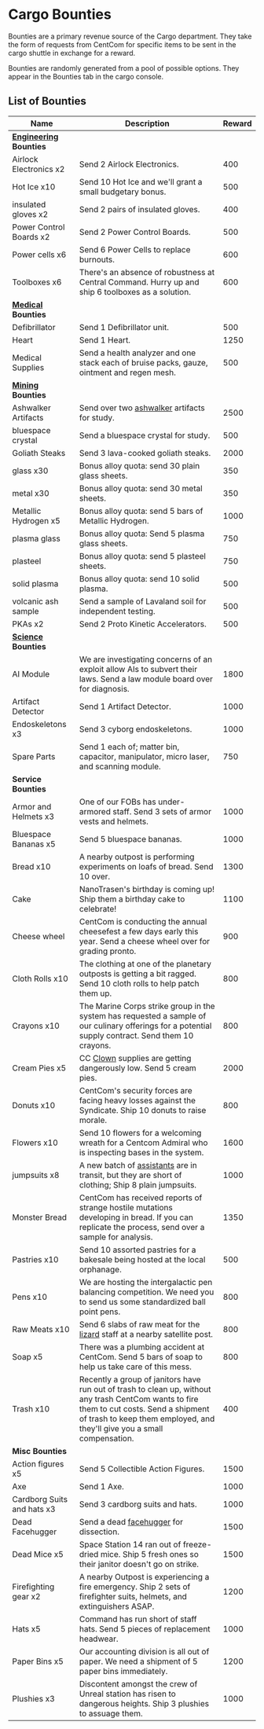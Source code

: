 # Cargo Bounties

Bounties are a primary revenue source of the Cargo department. They take the form of requests from CentCom for specific items to be sent in the cargo shuttle in exchange for a reward.

Bounties are randomly generated from a pool of possible options. They appear in the Bounties tab in the cargo console.

## List of Bounties

| Name                                        | Description                                                  | Reward |
| ------------------------------------------- | ------------------------------------------------------------ | ------ |
| **[Engineering](engineer.md)** **Bounties** |                                                              |        |
| Airlock Electronics x2                      | Send 2 Airlock Electronics.                                  | 400    |
| Hot Ice x10                                 | Send 10 Hot Ice and we'll grant a small budgetary bonus.     | 500    |
| insulated gloves x2                         | Send 2 pairs of insulated gloves.                            | 400    |
| Power Control Boards x2                     | Send 2 Power Control Boards.                                 | 500    |
| Power cells x6                              | Send 6 Power Cells to replace burnouts.                      | 600    |
| Toolboxes x6                                | There's an absence of robustness at Central Command. Hurry up and ship 6 toolboxes as a solution. | 600    |
| **[Medical](\3_HowToPlay\Jobs\Medical_roles\Medical-Doctor.md) Bounties**   |                                                              |        |
| Defibrillator                               | Send 1 Defibrillator unit.                                   | 500    |
| Heart                                       | Send 1 Heart.                                                | 1250   |
| Medical Supplies                            | Send a health analyzer and one stack each of bruise packs, gauze, ointment and regen mesh. | 500    |
| **[Mining](\3_HowToPlay\Jobs\Cargo_roles\Shaft-Miner.md) Bounties**       |                                                              |        |
| Ashwalker Artifacts                         | Send over two [ashwalker](\3_HowToPlay\Jobs\Ghost_roles\Ashwalker.md) artifacts for study. | 2500   |
| bluespace crystal                           | Send a bluespace crystal for study.                          | 500    |
| Goliath Steaks                              | Send 3 lava-cooked goliath steaks.                           | 2000   |
| glass x30                                   | Bonus alloy quota: send 30 plain glass sheets.               | 350    |
| metal x30                                   | Bonus alloy quota: send 30 metal sheets.                     | 350    |
| Metallic Hydrogen x5                        | Bonus alloy quota: send 5 bars of Metallic Hydrogen.         | 1000   |
| plasma glass                                | Bonus alloy quota: Send 5 plasma glass sheets.               | 750    |
| plasteel                                    | Bonus alloy quota: send 5 plasteel sheets.                   | 750    |
| solid plasma                                | Bonus alloy quota: send 10 solid plasma.                     | 500    |
| volcanic ash sample                         | Send a sample of Lavaland soil for independent testing.      | 500    |
| PKAs x2                                     | Send 2 Proto Kinetic Accelerators.                           | 500    |
| **[Science](\3_HowToPlay\Jobs\Science_roles\Scientist.md) Bounties**        |                                                              |        |
| AI Module                                   | We are investigating concerns of an exploit allow AIs to subvert their laws. Send a law module board over for diagnosis. | 1800   |
| Artifact Detector                           | Send 1 Artifact Detector.                                    | 1000   |
| Endoskeletons x3                            | Send 3 cyborg endoskeletons.                                 | 1000   |
| Spare Parts                                 | Send 1 each of; matter bin, capacitor, manipulator, micro laser, and scanning module. | 750    |
| **Service Bounties**                        |                                                              |        |
| Armor and Helmets x3                        | One of our FOBs has under-armored staff. Send 3 sets of armor vests and helmets. | 1000   |
| Bluespace Bananas x5                        | Send 5 bluespace bananas.                                    | 1000   |
| Bread x10                                   | A nearby outpost is performing experiments on loafs of bread. Send 10 over. | 1300   |
| Cake                                        | NanoTrasen's birthday is coming up! Ship them a birthday cake to celebrate! | 1100   |
| Cheese wheel                                | CentCom is conducting the annual cheesefest a few days early this year. Send a cheese wheel over for grading pronto. | 900    |
| Cloth Rolls x10                             | The clothing at one of the planetary outposts is getting a bit ragged. Send 10 cloth rolls to help patch them up. | 800    |
| Crayons x10                                 | The Marine Corps strike group in the system has requested a sample of our culinary offerings for a potential supply contract. Send them 10 crayons. | 800    |
| Cream Pies x5                               | CC [Clown](clown.md) supplies are getting dangerously low. Send 5 cream pies. | 2000   |
| Donuts x10                                  | CentCom's security forces are facing heavy losses against the Syndicate. Ship 10 donuts to raise morale. | 800    |
| Flowers x10                                 | Send 10 flowers for a welcoming wreath for a Centcom Admiral who is inspecting bases in the system. | 1600   |
| jumpsuits x8                                | A new batch of [assistants](assistant.md) are in transit, but they are short of clothing; Ship 8 plain jumpsuits. | 1000   |
| Monster Bread                               | CentCom has received reports of strange hostile mutations developing in bread. If you can replicate the process, send over a sample for analysis. | 1350   |
| Pastries x10                                | Send 10 assorted pastries for a bakesale being hosted at the local orphanage. | 500    |
| Pens x10                                    | We are hosting the intergalactic pen balancing competition. We need you to send us some standardized ball point pens. | 800    |
| Raw Meats x10                               | Send 6 slabs of raw meat for the [lizard](Guide-to-player-species.md) staff at a nearby satellite post. | 800    |
| Soap x5                                     | There was a plumbing accident at CentCom. Send 5 bars of soap to help us take care of this mess. | 800    |
| Trash x10                                   | Recently a group of janitors have run out of trash to clean up, without any trash CentCom wants to fire them to cut costs. Send a shipment of trash to keep them employed, and they'll give you a small compensation. | 400    |
| **Misc Bounties**                           |                                                              |        |
| Action figures x5                           | Send 5 Collectible Action Figures.                           | 1500   |
| Axe                                         | Send 1 Axe.                                                  | 1000   |
| Cardborg Suits and hats x3                  | Send 3 cardborg suits and hats.                              | 1000   |
| Dead Facehugger                             | Send a dead [facehugger](xenomorph.md) for dissection.       | 1500   |
| Dead Mice x5                                | Space Station 14 ran out of freeze-dried mice. Ship 5 fresh ones so their janitor doesn't go on strike. | 1500   |
| Firefighting gear x2                        | A nearby Outpost is experiencing a fire emergency. Ship 2 sets of firefighter suits, helmets, and extinguishers ASAP. | 1200   |
| Hats x5                                     | Command has run short of staff hats. Send 5 pieces of replacement headwear. | 1000   |
| Paper Bins x5                               | Our accounting division is all out of paper. We need a shipment of 5 paper bins immediately. | 1200   |
| Plushies x3                                 | Discontent amongst the crew of Unreal station has risen to dangerous heights. Ship 3 plushies to assuage them. | 1000   |

